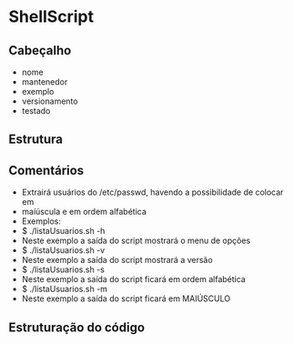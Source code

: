 # ShellScript
## Cabeçalho
- nome
- mantenedor
- exemplo
- versionamento
- testado

## Estrutura
## Comentários
- Extrairá usuários do /etc/passwd, havendo a possibilidade de colocar em
- maíúscula e em ordem alfabética
- Exemplos:
-   $ ./listaUsuarios.sh -h
-   Neste exemplo a saída do script mostrará o menu de opções
-   $ ./listaUsuarios.sh -v
-   Neste exemplo a saída do script mostrará a versão
-   $ ./listaUsuarios.sh -s
-   Neste exemplo a saída do script ficará em ordem alfabética
-   $ ./listaUsuarios.sh -m
-   Neste exemplo a saída do script ficará em MAIÚSCULO
## Estruturação do código
